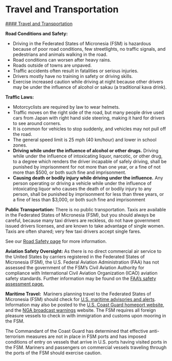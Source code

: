 # Travel and Transportation

[#### Travel and Transportation](javascript:void(0); "Travel and Transportation")

**Road Conditions and Safety:**

* Driving in the Federated States of Micronesia (FSM) is hazardous because of poor road conditions, few streetlights, no traffic signals, and pedestrians and animals walking in the road.
* Road conditions can worsen after heavy rains.
* Roads outside of towns are unpaved.
* Traffic accidents often result in fatalities or serious injuries.
* Drivers mostly have no training in safety or driving skills.
* Exercise increased caution while driving at night because other drivers may be under the influence of alcohol or sakau (a traditional kava drink).

**Traffic Laws:**

* Motorcyclists are required by law to wear helmets.
* Traffic moves on the right side of the road, but many people drive used cars from Japan with right hand side steering, making it hard for drivers to see around corners.
* It is common for vehicles to stop suddenly, and vehicles may not pull off the road.
* The general speed limit is 25 mph (40 km/hour) and lower in school zones.
* **Driving while under the influence of alcohol or other drugs.** Driving while under the influence of intoxicating liquor, narcotic, or other drug, to a degree which renders the driver incapable of safely driving, shall be punished by imprisonment for not more than one year, or a fine of not more than $500, or both such fine and imprisonment.
* **Causing death or bodily injury while driving under the influence.** Any person operating or driving a vehicle while under the influence of intoxicating liquor who causes the death of or bodily injury to any person, shall be punished by imprisonment for less than three years, or a fine of less than $3,000, or both such fine and imprisonment

**Public Transportation:** There is no public transportation. Taxis are available in the Federated States of Micronesia (FSM), but you should always be careful, because many taxi drivers are reckless, do not have government issued drivers licenses, and are known to take advantage of single women. Taxis are often shared; very few taxi drivers accept single fares.

See our [Road Safety page](http://travel.state.gov/content/passports/english/go/safety/road.html) for more information.

**Aviation Safety Oversight:** As there is no direct commercial air service to the United States by carriers registered in the Federated States of Micronesia (FSM), the U.S. Federal Aviation Administration (FAA) has not assessed the government of the FSM’s Civil Aviation Authority for compliance with International Civil Aviation Organization (ICAO) aviation safety standards. Further information may be found on the [FAA’s safety assessment page.](https://www.faa.gov/about/office_org/headquarters_offices/avs/offices/aov)

**Maritime Travel:**  Mariners planning travel to the Federated States of Micronesia (FSM) should check for [U.S. maritime advisories and alerts](https://www.maritime.dot.gov/msci-advisories).  Information may also be posted to the [U.S. Coast Guard homeport website](https://www.uscg.mil/), and the [NGA broadcast warnings](https://msi.nga.mil/NavWarnings) website. The FSM requires all foreign pleasure vessels to check in with immigration and customs upon mooring in the FSM.

The Commandant of the Coast Guard has determined that effective anti-terrorism measures are not in place in FSM ports and has imposed conditions of entry on vessels that arrive in U.S. ports having visited ports in the FSM. Mariners and passengers on commercial vessels traveling through the ports of the FSM should exercise caution.
